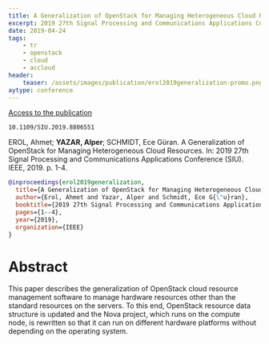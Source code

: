 ```yaml
---
title: A Generalization of OpenStack for Managing Heterogeneous Cloud Resources
excerpt: 2019 27th Signal Processing and Communications Applications Conference (SIU). IEEE, 2019
date: 2019-04-24
tags:
    - tr
    - openstack
    - cloud
    - accloud
header:
    teaser: /assets/images/publication/erol2019generalization-promo.png
aytype: conference
---
```


[Access to the publication](https://doi.org/10.1109/SIU.2019.8806551)

`10.1109/SIU.2019.8806551`

EROL, Ahmet; **YAZAR, Alper**; SCHMIDT, Ece Güran. A Generalization of OpenStack
for Managing Heterogeneous Cloud Resources. In: 2019 27th Signal Processing and
Communications Applications Conference (SIU). IEEE, 2019. p. 1-4.

```bibtex
@inproceedings{erol2019generalization,
  title={A Generalization of OpenStack for Managing Heterogeneous Cloud Resources},
  author={Erol, Ahmet and Yazar, Alper and Schmidt, Ece G{\"u}ran},
  booktitle={2019 27th Signal Processing and Communications Applications Conference (SIU)},
  pages={1--4},
  year={2019},
  organization={IEEE}
}
```

# Abstract

This paper describes the generalization of OpenStack cloud resource management
software to manage hardware resources other than the standard resources on the
servers. To this end, OpenStack resource data structure is updated and the Nova
project, which runs on the compute node, is rewritten so that it can run on
different hardware platforms without depending on the operating system.
